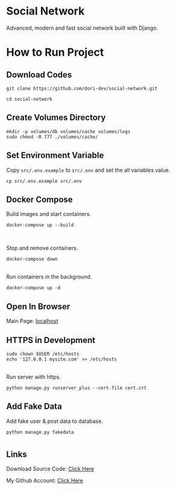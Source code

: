 # Social Network

Advanced, modern and fast social network built with Django.

#

# How to Run Project

## Download Codes

```
git clone https://github.com/dori-dev/social-network.git
```

```
cd social-network
```

## Create Volumes Directory

```
mkdir -p volumes/db volumes/cache volumes/logs
sudo chmod -R 777 ./volumes/cache/
```

## Set Environment Variable

Copy `src/.env.example` to `src/.env` and set the all variables value.

```
cp src/.env.example src/.env
```

## Docker Compose

Build images and start containers.

```
docker-compose up --build
```

<br>

Stop and remove containers.

```
docker-compose down
```

<br>
Run containers in the background.

```
docker-compose up -d
```

## Open In Browser

Main Page: [localhost](http://localhost:80/)<br>

## HTTPS in Development

```
sudo chown $USER /etc/hosts
echo '127.0.0.1 mysite.com' >> /etc/hosts
```

<br>
Run server with https.

```
python manage.py runserver_plus --cert-file cert.crt
```

## Add Fake Data

Add fake user & post data to database.

```
python manage.py fakedata
```

#

## Links

Download Source Code: [Click Here](https://github.com/dori-dev/social-network/archive/refs/heads/master.zip)

My Github Account: [Click Here](https://github.com/dori-dev/)
